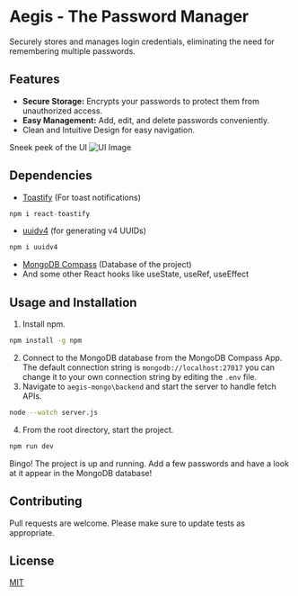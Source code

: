 ﻿# Aegis - The Password Manager

Securely stores and manages login credentials, eliminating the need for remembering multiple passwords.

## Features
* **Secure Storage:** Encrypts your passwords to protect them from unauthorized access.
* **Easy Management:** Add, edit, and delete passwords conveniently.
* Clean and Intuitive Design for easy navigation.

Sneek peek of the UI
![UI Image](https://i.imgur.com/hrsgkWL.png)

## Dependencies

* [Toastify](https://www.npmjs.com/package/react-toastify) (For toast notifications)
```javascript
npm i react-toastify
```
* [uuidv4](https://www.npmjs.com/package/uuidv4) (for generating v4 UUIDs)
```bash
npm i uuidv4
```
* [MongoDB Compass](https://www.mongodb.com/products/tools/compass) (Database of the project)
* And some other React hooks like useState, useRef, useEffect

## Usage and Installation 
1. Install npm.
```bash
npm install -g npm
```
2. Connect to the MongoDB database from the MongoDB Compass App. The default connection string is `mongodb://localhost:27017` you can change it to your own connection string by editing the `.env` file.
3. Navigate to `aegis-mongo\backend` and start the server to handle fetch APIs.
```bash
node --watch server.js
```
4. From the root directory, start the project.
```bash
npm run dev
```
Bingo! The project is up and running. Add a few passwords and have a look at it appear in the MongoDB database!
## Contributing

Pull requests are welcome. Please make sure to update tests as appropriate.
## License

[MIT](https://choosealicense.com/licenses/mit/)